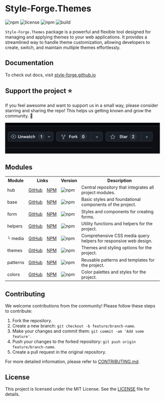 
# Style-Forge.Themes

![npm](https://img.shields.io/npm/v/style-forge.themes)
![license](https://img.shields.io/npm/l/style-forge.themes)
![npm](https://img.shields.io/npm/dm/style-forge.themes)
![build](https://github.com/Sarmaged/style-forge.themes/actions/workflows/release.yml/badge.svg)

`Style-Forge.Themes` package is a powerful and flexible tool designed for managing and applying themes to your web applications. It provides a streamlined way to handle theme customization, allowing developers to create, switch, and maintain multiple themes effortlessly.

## Documentation

To check out docs, visit [style-forge.github.io](https://style-forge.github.io/themes/)

## Support the project ⭐

If you feel awesome and want to support us in a small way, please consider starring and sharing the repo! This helps us getting known and grow the community. 🙏

<img src="https://github.com/style-forge/hub/raw/main/public/github-star.gif" alt="style-forge-star" />

## Modules

<table>
  <tr>
    <th>Module</th>
    <th colspan="2">Links</th>
    <th>Version</th>
    <th>Description</th>
  </tr>
  <tr>
    <td>hub</td>
    <td><a href="https://github.com/Style-Forge/hub" target="_blank">GitHub</a></td>
    <td><a href="https://npmjs.com/package/style-forge" target="_blank">NPM</a></td>
    <td><img src="https://img.shields.io/npm/v/style-forge" alt="npm"></td>
    <td>Central repository that integrates all project modules.</td>
  </tr>
  <tr>
    <td>base</td>
    <td><a href="https://github.com/Style-Forge/base" target="_blank">GitHub</a></td>
    <td><a href="https://npmjs.com/package/style-forge.base" target="_blank">NPM</a></td>
    <td><img src="https://img.shields.io/npm/v/style-forge.base" alt="npm"></td>
    <td>Basic styles and foundational components of the project.</td>
  </tr>
  <tr>
    <td>form</td>
    <td><a href="https://github.com/Style-Forge/form" target="_blank">GitHub</a></td>
    <td><a href="https://npmjs.com/package/style-forge.form" target="_blank">NPM</a></td>
    <td><img src="https://img.shields.io/npm/v/style-forge.form" alt="npm"></td>
    <td>Styles and components for creating forms.</td>
  </tr>
  <tr>
    <td>helpers</td>
    <td><a href="https://github.com/Style-Forge/helpers" target="_blank">GitHub</a></td>
    <td><a href="https://npmjs.com/package/style-forge.helpers" target="_blank">NPM</a></td>
    <td><img src="https://img.shields.io/npm/v/style-forge.helpers" alt="npm"></td>
    <td>Utility functions and helpers for the project.</td>
  </tr>
  <tr>
    <td>└&nbsp;media</td>
    <td><a href="https://github.com/Style-Forge/media" target="_blank">GitHub</a></td>
    <td><a href="https://npmjs.com/package/style-forge.media" target="_blank">NPM</a></td>
    <td><img src="https://img.shields.io/npm/v/style-forge.media" alt="npm"></td>
    <td>Comprehensive CSS media query helpers for responsive web design.</td>
  </tr>
  <tr>
    <td>themes</td>
    <td><a href="https://github.com/Style-Forge/themes" target="_blank">GitHub</a></td>
    <td><a href="https://npmjs.com/package/style-forge.themes" target="_blank">NPM</a></td>
    <td><img src="https://img.shields.io/npm/v/style-forge.themes" alt="npm"></td>
    <td>Themes and styling options for the project.</td>
  </tr>
  <tr>
    <td>patterns</td>
    <td><a href="https://github.com/Style-Forge/patterns" target="_blank">GitHub</a></td>
    <td><a href="https://npmjs.com/package/style-forge.patterns" target="_blank">NPM</a></td>
    <td><img src="https://img.shields.io/npm/v/style-forge.patterns" alt="npm"></td>
    <td>Reusable patterns and templates for the project.</td>
  </tr>
  <tr>
    <td>colors</td>
    <td><a href="https://github.com/Style-Forge/colors" target="_blank">GitHub</a></td>
    <td><a href="https://npmjs.com/package/style-forge.colors" target="_blank">NPM</a></td>
    <td><img src="https://img.shields.io/npm/v/style-forge.colors" alt="npm"></td>
    <td>Color palettes and styles for the project.</td>
  </tr>
</table>

## Contributing

We welcome contributions from the community! Please follow these steps to contribute:

1. Fork the repository.
2. Create a new branch: `git checkout -b feature/branch-name`.
3. Make your changes and commit them: `git commit -am 'Add some feature'`.
4. Push your changes to the forked repository: `git push origin feature/branch-name`.
5. Create a pull request in the original repository.

For more detailed information, please refer to [CONTRIBUTING.md](CONTRIBUTING.md).

## License

This project is licensed under the MIT License. See the [LICENSE](LICENSE) file for details.
